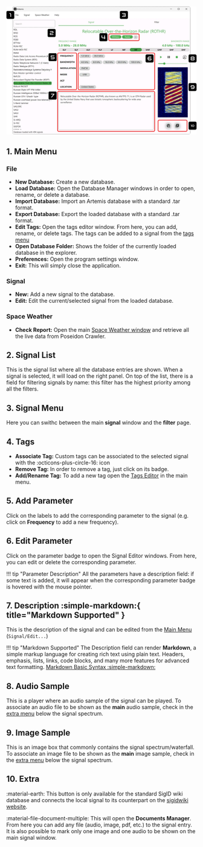 #

![sw_current](assets/main_window.webp)

## 1. Main Menu

### File
* **New Database:** Create a new database.
* **Load Database:** Open the Database Manager windows in order to open, rename, or delete a database.
* **Import Database:** Import an Artemis database with a standard .tar format.
* **Export Database:** Export the loaded database with a standard .tar format.
* **Edit Tags:** Open the tags editor window. From here, you can add, rename, or delete tags. The tags can be added to a signal from the [tags menu](#4-tags)
* **Open Database Folder:** Shows the folder of the currently loaded database in the explorer.
* **Preferences:** Open the program settings window.
* **Exit:** This will simply close the application.

### Signal
* **New:** Add a new signal to the database.
* **Edit:** Edit the current/selected signal from the loaded database.

### Space Weather
* **Check Report:** Open the main [Space Weather window](space_weather/current.md) and retrieve all the live data from Poseidon Crawler.

## 2. Signal List
This is the signal list where all the database entries are shown. When a signal is selected, it will load on the right panel. On top of the list, there is a field for filtering signals by name: this filter has the highest priority among all the filters.

## 3. Signal Menu
Here you can swithc between the main **signal** window and the **filter** page.

## 4. Tags
* **Associate Tag:** Custom tags can be associated to the selected signal with the :octicons-plus-circle-16: icon
* **Remove Tag:** In order to remove a tag, just click on its badge. 
* **Add/Rename Tag:** To add a new tag open the [Tags Editor](#1-main-menu) in the main menu.

## 5. Add Parameter
Click on the labels to add the corresponding parameter to the signal (e.g. click on **Frequency** to add a new frequency).

## 6. Edit Parameter
Click on the parameter badge to open the Signal Editor windows. From here, you can edit or delete the corresponding parameter.

!!! tip "Parameter Description"
    All the parameters have a description field: if some text is added, it will appear when the corresponding parameter badge is hovered with the mouse pointer.

## 7. Description :simple-markdown:{ title="Markdown Supported" }
This is the description of the signal and can be edited from the [Main Menu](#1-main-menu) (`Signal/Edit...`)

!!! tip "Markdown Supported"
    The Description field can render **Markdown**, a simple markup language for creating rich text using plain text. Headers, emphasis, lists, links, code blocks, and many more features for advanced text formatting. [Markdown Basic Syntax :simple-markdown:](https://www.markdownguide.org/basic-syntax/)

## 8. Audio Sample
This is a player where an audio sample of the signal can be played. To associate an audio file to be shown as the **main** audio sample, check in the [extra menu](#10-extra) below the signal spectrum.

## 9. Image Sample
This is an image box that commonly contains the signal spectrum/waterfall. To associate an image file to be shown as the **main** image sample, check in the [extra menu](#10-extra) below the signal spectrum.

## 10. Extra

:material-earth: This button is only available for the standard SigID wiki database and connects the local signal to its counterpart on the [sigidwiki website](https://www.sigidwiki.com/).

:material-file-document-multiple: This will open the **Documents Manager**. From here you can add any file (audio, image, pdf, etc.) to the signal entry. It is also possible to mark only one image and one audio to be shown on the main signal window.
